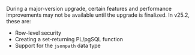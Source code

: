 During a major-version upgrade, certain features and performance improvements may not be available until the upgrade is finalized. In v25.2, these are:

- Row-level security
- Creating a set-returning PL/pgSQL function
- Support for the `jsonpath` data type